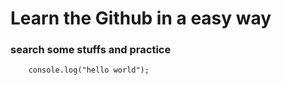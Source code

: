 # Learn the Github in a easy way

### search some stuffs and practice

```javacript
    console.log("hello world");

```